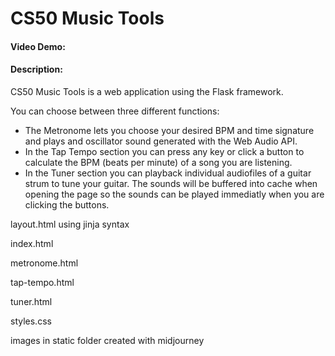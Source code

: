 # CS50 Music Tools
#### Video Demo:  <URL HERE>
#### Description:
CS50 Music Tools is a web application using the Flask framework.

You can choose between three different functions:
- The Metronome lets you choose your desired BPM and time signature and plays and oscillator sound generated with the Web Audio API.
- In the Tap Tempo section you can press any key or click a button to calculate the BPM (beats per minute) of a song you are listening.
- In the Tuner section you can playback individual audiofiles of a guitar strum to tune your guitar. The sounds will be buffered into cache when opening the page so the sounds can be played immediatly when you are clicking the buttons.

layout.html
using jinja syntax

index.html

metronome.html

tap-tempo.html

tuner.html

styles.css

images in static folder
created with midjourney
